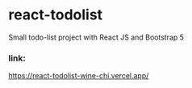 # react-todolist
Small todo-list project with React JS and Bootstrap 5

### link:
https://react-todolist-wine-chi.vercel.app/
